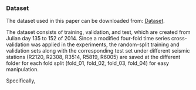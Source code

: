 ### Dataset
The dataset used in this paper can be downloaded from: [Dataset](https://smu.box.com/s/f6ixzgd6zmzf78i3p0zunfqv0tm8zwfb). 

The dataset consists of training, validation, and test, which are created from Julian day 135 to 152 of 2014. Since a modified four-fold time series cross-validation was applied in the experiments, the random-split training and validation sets along with the corresponding test set under different seismic stations (R2120, R2308, R3514, R5819, R6005) are saved at the different folder for each fold split (fold_01, fold_02, fold_03, fold_04) for easy manipulation.

Specifically, 
